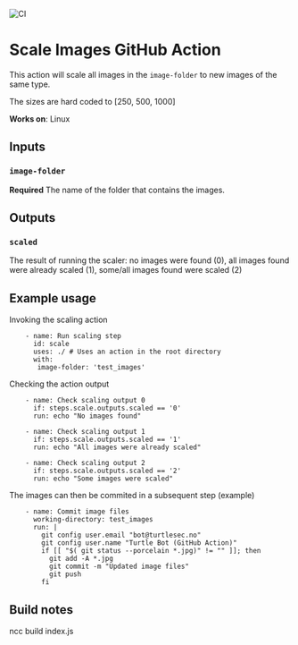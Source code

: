 ![CI](https://github.com/turtlesec-no/scale-images/workflows/CI/badge.svg)

# Scale Images GitHub Action

This action will scale all images in the `image-folder` to new images of the same type.

The sizes are hard coded to [250, 500, 1000]

**Works on**: Linux

## Inputs

### `image-folder`

**Required** The name of the folder that contains the images.

## Outputs

### `scaled`

The result of running the scaler: no images were found (0), all images found were already scaled (1), some/all images found were scaled (2)

## Example usage
Invoking the scaling action
~~~~
    - name: Run scaling step
      id: scale
      uses: ./ # Uses an action in the root directory
      with:
       image-folder: 'test_images'
~~~~
Checking the action output
~~~~
    - name: Check scaling output 0
      if: steps.scale.outputs.scaled == '0'
      run: echo "No images found"

    - name: Check scaling output 1
      if: steps.scale.outputs.scaled == '1'
      run: echo "All images were already scaled"

    - name: Check scaling output 2
      if: steps.scale.outputs.scaled == '2'
      run: echo "Some images were scaled"
~~~~
The images can then be commited in a subsequent step (example)
~~~~
    - name: Commit image files
      working-directory: test_images
      run: | 
        git config user.email "bot@turtlesec.no"
        git config user.name "Turtle Bot (GitHub Action)"
        if [[ "$( git status --porcelain *.jpg)" != "" ]]; then
          git add -A *.jpg
          git commit -m "Updated image files"
          git push
        fi
~~~~

## Build notes

ncc build index.js
